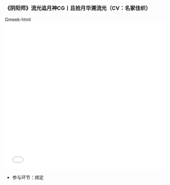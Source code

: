 ### 《阴阳师》流光追月神CG丨且拾月华溯流光（CV：名冢佳织）

Gmeek-html<iframe src="//player.bilibili.com/player.html?isOutside=true&aid=777510686&bvid=BV1W14y137j7&cid=959268148&p=1" scrolling="no" border="0" frameborder="no" framespacing="0" allowfullscreen="true" width="100%" height="460px"></iframe>

- 参与环节：绑定

<!-- ##{"timestamp":1673353513}## -->